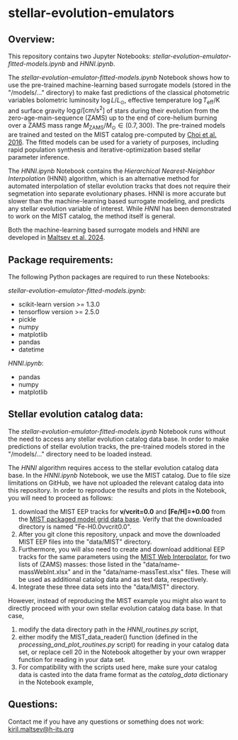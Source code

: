 # stellar-evolution-emulators

## **Overview:**

This repository contains two Jupyter Notebooks: *stellar-evolution-emulator-fitted-models.ipynb* and *HNNI.ipynb*. 

The *stellar-evolution-emulator-fitted-models.ipynb* Notebook shows how to use the pre-trained machine-learning based surrogate models (stored in the "/models/..." directory) to make fast predictions of the classical photometric variables bolometric luminosity $\log L/L_\odot$, effective temperature $\log T_\mathrm{eff}/\mathrm{K}$ and surface gravity $\log g/\mathrm{[cm/s^2]}$ of stars during their evolution from the zero-age-main-sequence (ZAMS) up to the end of core-helium burning over a ZAMS mass range $M_\mathrm{ZAMS}/M_\odot \in (0.7, 300)$. The pre-trained models are trained and tested on the MIST catalog pre-computed by [Choi et al. 2016](https://ui.adsabs.harvard.edu/abs/2016ApJ...823..102C/abstract). The fitted models can be used for a variety of purposes, including rapid population synthesis and iterative-optimization based stellar parameter inference.

The *HNNI.ipynb* Notebook contains the *Hierarchical Nearest-Neighbor Interpolation* (HNNI) algorithm, which is an alternative method for automated interpolation of stellar evolution tracks that does not require their segmetation into separate evolutionary phases. HNNI is more accurate but slower than the machine-learning based surrogate modeling, and predicts any stellar evolution variable of interest. While *HNNI* has been demonstrated to work on the MIST catalog, the method itself is general.

Both the machine-learning based surrogate models and HNNI are developed in [Maltsev et al. 2024](https://ui.adsabs.harvard.edu/abs/2024A%26A...681A..86M/abstract).

## **Package requirements:**
The following Python packages are required to run these Notebooks:

*stellar-evolution-emulator-fitted-models.ipynb*:
- scikit-learn version >= 1.3.0
- tensorflow version >= 2.5.0
- pickle
- numpy
- matplotlib
- pandas
- datetime

*HNNI.ipynb*:
- pandas
- numpy
- matplotlib

## **Stellar evolution catalog data:**
The *stellar-evolution-emulator-fitted-models.ipynb* Notebook runs without the need to access any stellar evolution catalog data base. In order to make predictions of stellar evolution tracks, the pre-trained models stored in the "/models/..." directory need to be loaded instead.

The *HNNI* algorithm requires access to the stellar evolution catalog data base. In the *HNNI.ipynb* Notebook, we use the MIST catalog. Due to file size limitations on GitHub, we have not uploaded the relevant catalog data into this repository. In order to reproduce the results and plots in the Notebook, you will need to proceed as follows:
1. download the MIST EEP tracks for **v/vcrit=0.0** and **[Fe/H]=+0.00** from the [MIST packaged model grid data base](https://waps.cfa.harvard.edu/MIST/model_grids.html#eeps). Verify that the downloaded directory is named "Fe-H0.0vvcrit0.0".
2. After you git clone this repository, unpack and move the downloaded MIST EEP files into the "data/MIST" directory.
3. Furthermore, you will also need to create and download additional EEP tracks for the same parameters using the [MIST Web Interpolator](https://waps.cfa.harvard.edu/MIST/interp_tracks.html), for two lists of (ZAMS) masses: those listed in the "data/name-massWebInt.xlsx" and in the "data/name-massTest.xlsx" files. These will be used as additional catalog data and as test data, respectively.
4. Integrate these three data sets into the "data/MIST" directory.
   
However, instead of reproducing the MIST example you might also want to directly proceed with your own stellar evolution catalog data base. In that case, 
1. modify the data directory path in the *HNNI_routines.py* script,
2. either modify the MIST_data_reader() function (defined in the *processing_and_plot_routines.py* script) for reading in your catalog data set,
   or replace cell 20 in the Notebook altogether by your own wrapper function for reading in your data set.
3. For compatibility with the scripts used here, make sure your catalog data is casted into the data frame format as the *catalog_data* dictionary in the Notebook example, 

## **Questions:**
Contact me if you have any questions or something does not work: kiril.maltsev@h-its.org
